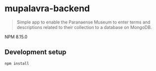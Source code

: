 # mupalavra-backend
> Simple app to enable the Paranaense Museum to enter terms and descriptions related to their collection to a database on MongoDB.

NPM 8.15.0

## Development setup

```sh
npm install
```


